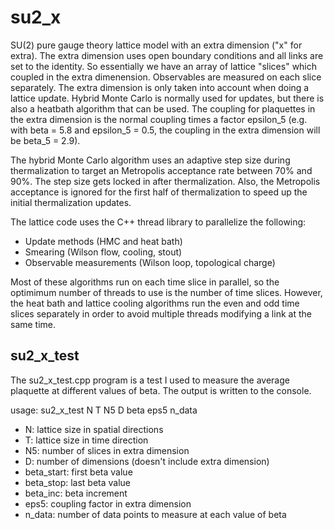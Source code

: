 # su2_x

SU(2) pure gauge theory lattice model with an extra dimension ("x" for extra). The extra dimension uses open boundary conditions and all links are set to the identity. So essentially we have an array of lattice "slices" which coupled in the extra dimenension. Observables are measured on each slice separately. The extra dimension is only taken into account when doing a lattice update. Hybrid Monte Carlo is normally used for updates, but there is also a heatbath algorithm that can be used. The coupling for plaquettes in the extra dimension is the normal coupling times a factor epsilon_5 (e.g. with beta = 5.8 and epsilon_5 = 0.5, the coupling in the extra dimension will be beta_5 = 2.9).

The hybrid Monte Carlo algorithm uses an adaptive step size during thermalization to target an Metropolis acceptance rate between 70% and 90%. The step size gets locked in after thermalization. Also, the Metropolis acceptance is ignored for the first half of thermalization to speed up the initial thermalization updates.

The lattice code uses the C++ thread library to parallelize the following:

- Update methods (HMC and heat bath)
- Smearing (Wilson flow, cooling, stout)
- Observable measurements (Wilson loop, topological charge)

Most of these algorithms run on each time slice in parallel, so the optimimum number of threads to use is the number of time slices. However, the heat bath and lattice cooling algorithms run the even and odd time slices separately in order to avoid multiple threads modifying a link at the same time.

## su2_x_test

The su2_x_test.cpp program is a test I used to measure the average plaquette at different values of beta. The output is written to the console.

usage: su2_x_test N T N5 D beta eps5 n_data

- N: lattice size in spatial directions
- T: lattice size in time direction
- N5: number of slices in extra dimension
- D: number of dimensions (doesn't include extra dimension)
- beta_start: first beta value
- beta_stop: last beta value
- beta_inc: beta increment
- eps5: coupling factor in extra dimension
- n_data: number of data points to measure at each value of beta
